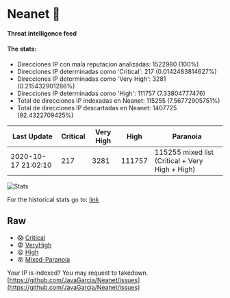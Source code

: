 # Neanet :hocho:
#### Threat intelligence feed
#### The stats:

- Direcciones IP con mala reputacion analizadas: 1522980 (100%)
- Direcciones IP determinadas como 'Critical':  217 (0.0142483814627%)
- Direcciones IP determinadas como 'Very High':  3281 (0.215432901286%)
- Direcciones IP determinadas como 'High':  111757 (7.33804777476)
- Total de direcciones IP indexadas en Neanet:  115255 (7.56772905751%)
- Total de direcciones IP descartadas en Neanet:  1407725 (92.4322709425%)

| Last Update | Critical | Very High | High | Paranoia |
| --- | --- | --- | --- | --- |
| 2020-10-17 21:02:10 | 217 | 3281 | 111757 | 115255 mixed list (Critical + Very High + High)|

![Stats](https://docs.google.com/spreadsheets/d/e/2PACX-1vSnaNMIXVabIpDJjufMlzH7poXnshF3mgd8Is1g9ytUEzVsP5my4Trn8f-xkoLLQ38xpL3HtmUexLo6/pubchart?oid=501124687&format=image)

For the historical stats go to: [link](/stats.csv)
## Raw
- :scream: [Critical](https://raw.githubusercontent.com/JavaGarcia/Neanet/master/blacklists/neanet_critical.txt)
- :fearful: [VeryHigh](https://raw.githubusercontent.com/JavaGarcia/Neanet/master/blacklists/neanet_veryHigh.txtt)
- :frowning: [High](https://raw.githubusercontent.com/JavaGarcia/Neanet/master/blacklists/neanet_high.txt)
- :dizzy_face: [Mixed-Paranoia](https://raw.githubusercontent.com/JavaGarcia/Neanet/master/blacklists/neanet_all.txt)


Your IP is indexed? You may request to takedown. [https://github.com/JavaGarcia/Neanet/issues](https://github.com/JavaGarcia/Neanet/issues)








































































































































































































































































































































































































































































































































































































































































































































































































































































































































































































































































































































































































































































































































































































































































































































